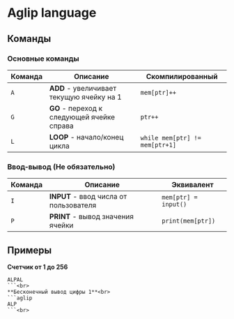 # Aglip language

## Команды
### Основные команды
| Команда | Описание | Скомпилированный |  
|---------|----------|------------|  
| `A` | **ADD** - увеличивает текущую ячейку на 1 | `mem[ptr]++` |  
| `G` | **GO** - переход к следующей ячейке справа | `ptr++` |  
| `L` | **LOOP** - начало/конец цикла | `while mem[ptr] != mem[ptr+1]` |
### Ввод-вывод (Не обязательно)
| Команда | Описание | Эквивалент |  
|---------|----------|------------|  
| `I` | **INPUT** - ввод числа от пользователя | `mem[ptr] = input()` |  
| `P` | **PRINT** - вывод значения ячейки | `print(mem[ptr])` | 

## Примеры
**Счетчик от 1 до 256**<br>
```aglip
ALPAL
```<br>
**Бесконечный вывод цифры 1**<br>
```aglip
ALP
```<br>
